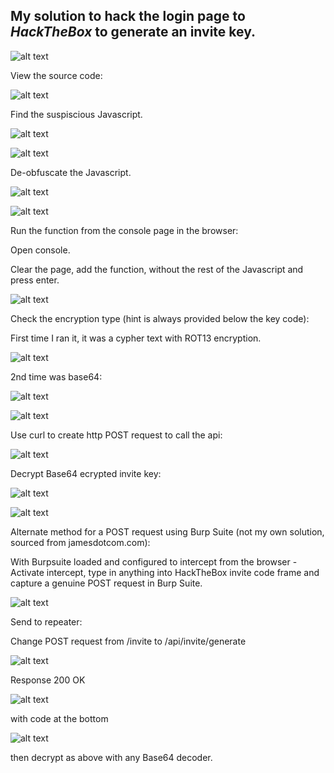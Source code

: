 ## My solution to hack the login page to *HackTheBox* to generate an invite key.


![alt text](https://github.com/SamGeron/2020Projects/blob/main/HacktheBox/images/Picture1.png)

View the source code:

![alt text](https://github.com/SamGeron/2020Projects/blob/main/HacktheBox/images/Picture2.png)

Find the suspiscious Javascript.

![alt text](https://github.com/SamGeron/2020Projects/blob/main/HacktheBox/images/Picture3.png)

![alt text](https://github.com/SamGeron/2020Projects/blob/main/HacktheBox/images/Picture4.png)

De-obfuscate the Javascript.

![alt text](https://github.com/SamGeron/2020Projects/blob/main/HacktheBox/images/Picture5.png)

![alt text](https://github.com/SamGeron/2020Projects/blob/main/HacktheBox/images/Picture6.png)

Run the function from the console page in the browser:

Open console.

Clear the page, add the function, without the rest of the Javascript and press enter.

![alt text](https://github.com/SamGeron/2020Projects/blob/main/HacktheBox/images/Picture7.png)

Check the encryption type (hint is always provided below the key code):

First time I ran it, it was a cypher text with ROT13 encryption.

![alt text](https://github.com/SamGeron/2020Projects/blob/main/HacktheBox/images/Picture8.png)

2nd time was base64:

![alt text](https://github.com/SamGeron/2020Projects/blob/main/HacktheBox/images/Picture9.png)

![alt text](https://github.com/SamGeron/2020Projects/blob/main/HacktheBox/images/Picture10.png)

Use curl to create http POST request to call the api:

![alt text](https://github.com/SamGeron/2020Projects/blob/main/HacktheBox/images/Picture11.png)

Decrypt Base64 ecrypted invite key:

![alt text](https://github.com/SamGeron/2020Projects/blob/main/HacktheBox/images/Picture12.png)

![alt text](https://github.com/SamGeron/2020Projects/blob/main/HacktheBox/images/Picture13.png)

Alternate method for a POST request using Burp Suite (not my own solution, sourced from jamesdotcom.com):

With Burpsuite loaded and configured to intercept from the browser -
Activate intercept, type in anything into HackTheBox invite code frame and capture a genuine POST request in Burp Suite.

![alt text](https://github.com/SamGeron/2020Projects/blob/main/HacktheBox/images/Picture14.png)

Send to repeater:

Change POST request from /invite to /api/invite/generate

![alt text](https://github.com/SamGeron/2020Projects/blob/main/HacktheBox/images/Picture15.png)

Response 200 OK 

![alt text](https://github.com/SamGeron/2020Projects/blob/main/HacktheBox/images/Picture16.png)

with code at the bottom

![alt text](https://github.com/SamGeron/2020Projects/blob/main/HacktheBox/images/Picture18.png)

then decrypt as above with any Base64 decoder.

